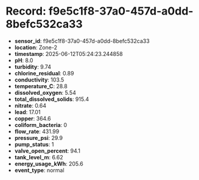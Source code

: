 # Record: f9e5c1f8-37a0-457d-a0dd-8befc532ca33

- **sensor_id**: f9e5c1f8-37a0-457d-a0dd-8befc532ca33
- **location**: Zone-2
- **timestamp**: 2025-06-12T05:24:23.244858
- **pH**: 8.0
- **turbidity**: 9.74
- **chlorine_residual**: 0.89
- **conductivity**: 103.5
- **temperature_C**: 28.8
- **dissolved_oxygen**: 5.54
- **total_dissolved_solids**: 915.4
- **nitrate**: 0.64
- **lead**: 17.01
- **copper**: 364.6
- **coliform_bacteria**: 0
- **flow_rate**: 431.99
- **pressure_psi**: 29.9
- **pump_status**: 1
- **valve_open_percent**: 94.1
- **tank_level_m**: 6.62
- **energy_usage_kWh**: 205.6
- **event_type**: normal
